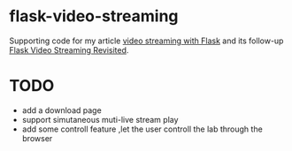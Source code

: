 flask-video-streaming
=====================

Supporting code for my article [video streaming with Flask](http://blog.miguelgrinberg.com/post/video-streaming-with-flask) and its follow-up [Flask Video Streaming Revisited](http://blog.miguelgrinberg.com/post/flask-video-streaming-revisited).

# TODO
+ add a download page 
+ support simutaneous muti-live stream play 
+ add some controll feature ,let the user controll the lab through the browser
